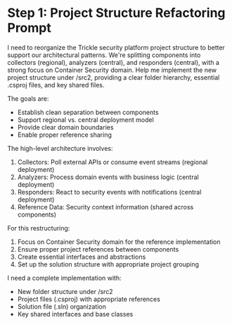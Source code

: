 # Step 1: Project Structure Refactoring Prompt

I need to reorganize the Trickle security platform project structure to better support our architectural patterns. We're splitting components into collectors (regional), analyzers (central), and responders (central), with a strong focus on Container Security domain. Help me implement the new project structure under /src2, providing a clear folder hierarchy, essential .csproj files, and key shared files.

The goals are:
- Establish clean separation between components
- Support regional vs. central deployment model
- Provide clear domain boundaries
- Enable proper reference sharing

The high-level architecture involves:
1. Collectors: Poll external APIs or consume event streams (regional deployment)
2. Analyzers: Process domain events with business logic (central deployment)
3. Responders: React to security events with notifications (central deployment)
4. Reference Data: Security context information (shared across components)

For this restructuring:
1. Focus on Container Security domain for the reference implementation
2. Ensure proper project references between components
3. Create essential interfaces and abstractions
4. Set up the solution structure with appropriate project grouping

I need a complete implementation with:
- New folder structure under /src2
- Project files (.csproj) with appropriate references
- Solution file (.sln) organization
- Key shared interfaces and base classes